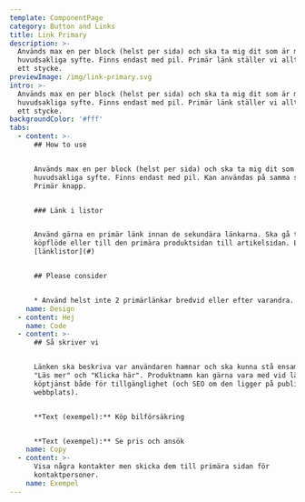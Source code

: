 ```yaml
---
template: ComponentPage
category: Button and Links
title: Link Primary
description: >-
  Används max en per block (helst per sida) och ska ta mig dit som är mitt
  huvudsakliga syfte. Finns endast med pil. Primär länk ställer vi alltid under
  ett stycke. 
previewImage: /img/link-primary.svg
intro: >-
  Används max en per block (helst per sida) och ska ta mig dit som är mitt
  huvudsakliga syfte. Finns endast med pil. Primär länk ställer vi alltid under
  ett stycke. 
backgroundColor: '#fff'
tabs:
  - content: >-
      ## How to use


      Används max en per block (helst per sida) och ska ta mig dit som är mitt
      huvudsakliga syfte. Finns endast med pil. Kan användas på samma sida som
      Primär knapp. 


      ### Länk i listor


      Använd gärna en primär länk innan de sekundära länkarna. Ska gå till
      köpflöde eller till den primära produktsidan till artikelsidan. Läs mer om
      [länklistor](#)


      ## Please consider


      * Använd helst inte 2 primärlänkar bredvid eller efter varandra.
    name: Design
  - content: Hej
    name: Code
  - content: >-
      ## Så skriver vi


      Länken ska beskriva var användaren hamnar och ska kunna stå ensam. Undvik
      "Läs mer" och "Klicka här". Produktnamn kan gärna vara med vid länk till
      köptjänst både för tillgänglighet (och SEO om den ligger på publik
      webbplats).


      **Text (exempel):** Köp bilförsäkring


      **Text (exempel):** Se pris och ansök
    name: Copy
  - content: >-
      Visa några kontakter men skicka dem till primära sidan för
      kontaktpersoner.
    name: Exempel
---
```


